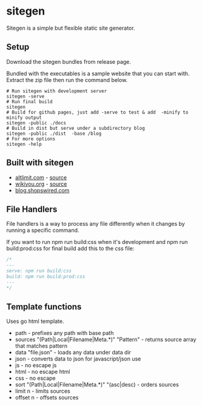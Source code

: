 # sitegen

Sitegen is a simple but flexible static site generator.

## Setup

Download the sitegen bundles from release page.

Bundled with the executables is a sample website that you can start with. Extract the zip file then run the command below.

```shell
# Run sitegen with development server
sitegen -serve
# Run final build
sitegen
# Build for github pages, just add -serve to test & add  -minify to minify output
sitegen -public ./docs
# Build in dist but serve under a subdirectory blog
sitegen -public ./dist  -base /blog
# For more options
sitegen -help
```

## Built with sitegen

- [altlimit.com](https://www.altlimit.com) - [source](https://github.com/altlimit/website)
- [wikiyou.org](https://www.wikiyou.org) - [source](https://github.com/altlimit/wikiyou)
- [blog.shopswired.com](https://blog.shopswired.com/)

## File Handlers

File handlers is a way to process any file differently when it changes by running a specific command.

If you want to run npm run build:css when it's development and npm run build:prod:css for final build add this to the css file:

```css
/*
---
serve: npm run build:css
build: npm run build:prod:css
---
*/
```

## Template functions

Uses go html template.

- path - prefixes any path with base path
- sources "(Path|Local|Filename|Meta.\*)" "Pattern" - returns source array that matches pattern
- data "file.json" - loads any data under data dir
- json - converts data to json for javascript/json use
- js - no escape js
- html - no escape html
- css - no escape
- sort "(Path|Local|Filename|Meta.\*)" "(asc|desc) - orders sources
- limit n - limits sources
- offset n - offsets sources
